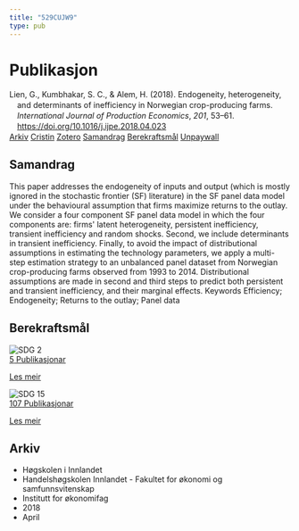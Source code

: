 ```yaml
---
title: "529CUJW9"
type: pub
---
```

<h1>Publikasjon</h1>
<article id="csl-bib-container-529CUJW9" class="csl-bib-container">
  <div class="csl-bib-body" style="line-height: 1.35; padding-left: 1em; text-indent:-1em;">
  <div class="csl-entry">Lien, G., Kumbhakar, S. C., &amp; Alem, H. (2018). Endogeneity, heterogeneity, and determinants of inefficiency in Norwegian crop-producing farms. <i>International Journal of Production Economics</i>, <i>201</i>, 53&#x2013;61. <a href="https://doi.org/10.1016/j.ijpe.2018.04.023">https://doi.org/10.1016/j.ijpe.2018.04.023</a></div>
</div>
  <div class="csl-bib-buttons">
    <a href="#taxonomy-article-529CUJW9" class="csl-bib-button">Arkiv</a>
    <a href="https://app.cristin.no/results/show.jsf?id=1582141" alt="Cristin URL" class="csl-bib-button">Cristin</a>
    <a href="http://zotero.org/groups/5402882/items/529CUJW9" alt="Zotero URL" class="csl-bib-button">Zotero</a>
    <a href="#abstract-article-529CUJW9" class="csl-bib-button">Samandrag</a>
    <a href="#sdg-article-529CUJW9" class="csl-bib-button">Berekraftsmål</a>
    <a href="https://doi.org/10.1016/j.ijpe.2018.04.023" class="csl-bib-button">Unpaywall</a>
  </div>
  <div id="csl-bib-meta-container-529CUJW9"></div>
</article>
<div id="csl-bib-meta-529CUJW9" class="csl-bib-meta">
  <article id="abstract-article-529CUJW9" class="abstract-article">
    <h1>Samandrag</h1>
    This paper addresses the endogeneity of inputs and output (which is mostly ignored in the stochastic frontier (SF) literature) in the SF panel data model under the behavioural assumption that firms maximize returns to the outlay. We consider a four component SF panel data model in which the four components are: firms' latent heterogeneity, persistent inefficiency, transient inefficiency and random shocks. Second, we include determinants in transient inefficiency. Finally, to avoid the impact of distributional assumptions in estimating the technology parameters, we apply a multi-step estimation strategy to an unbalanced panel dataset from Norwegian crop-producing farms observed from 1993 to 2014. Distributional assumptions are made in second and third steps to predict both persistent and transient inefficiency, and their marginal effects. Keywords Efficiency; Endogeneity; Returns to the outlay; Panel data
  </article>
  <article id="sdg-article-529CUJW9" class="sdg-article">
    <h1>Berekraftsmål</h1>
    <div class="sdg-container"><div id="sdg2" class="sdg"> <img src="{{< params subfolder >}}images/sdg/sdg02_no.png" class="image" alt="SDG 2"> <div class="sdg-overlay"> <a href="{{< params subfolder >}}no/archive/?sdg=2#archive" class="sdg-publication-count"><span>5</span> Publikasjonar</a> <p><a href="NA" class="sdg-read-more">Les meir</a></p> </div> </div> <div id="sdg15" class="sdg"> <img src="{{< params subfolder >}}images/sdg/sdg15_no.png" class="image" alt="SDG 15"> <div class="sdg-overlay"> <a href="{{< params subfolder >}}no/archive/?sdg=15#archive" class="sdg-publication-count"><span>107</span> Publikasjonar</a> <p><a href="NA" class="sdg-read-more">Les meir</a></p> </div> </div></div>
  </article>
  <article id="taxonomy-article-529CUJW9" class="taxonomy-article">
    <h1>Arkiv</h1>
    <ul>
      <li>Høgskolen i Innlandet</li>
      <li>Handelshøgskolen Innlandet - Fakultet for økonomi og samfunnsvitenskap</li>
      <li>Institutt for økonomifag</li>
      <li>2018</li>
      <li>April</li>
    </ul>
  </article>
</div>
